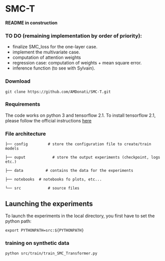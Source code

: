 # SMC-T

**README in construction**

### TO DO (remaining implementation by order of priority): 
* finalize SMC_loss for the one-layer case.
* implement the multivariate case. 
* computation of attention weights
* regression case: computation of weights + mean square error. 
* inference function (to see with Sylvain). 

### Download

```
git clone https://github.com/AMDonati/SMC-T.git
```

### Requirements

The code works on  python 3 and tensorflow 2.1.
To install tensorflow 2.1, please follow the official instructions [here](https://www.tensorflow.org/install/pip?lang=python3)

### File architecture
```
├── config         # store the configuration file to create/train models

├── ouput            # store the output experiments (checkpoint, logs etc.)

├── data          # contains the data for the experiments

├── notebooks  # notebooks fo plots, etc... 

└── src            # source files
```

## Launching the experiments

To launch the experiments in the local directory, you first have to set the python path:
```
export PYTHONPATH=src:${PYTHONPATH} 
```

### training on synthetic data
```
python src/train/train_SMC_Transformer.py

```
